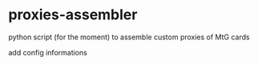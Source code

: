 # proxies-assembler
python script (for the moment) to assemble custom proxies of MtG cards


add config informations 
